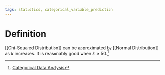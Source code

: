 ```yaml
---
tags: statistics, categorical_variable_prediction
---
```


# Definition

[[Chi-Squared Distribution]] can be approximated by [[Normal Distribution]] as $k$ increases. It is reasonably good when $k \geq 50$.[^1]

[^1]: [Categorical Data Analysis](zotero://open-pdf/library/items/JZKRKD5L?page=26)
